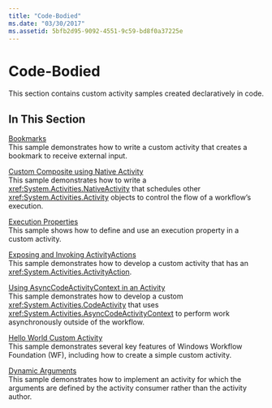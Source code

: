 ```yaml
---
title: "Code-Bodied"
ms.date: "03/30/2017"
ms.assetid: 5bfb2d95-9092-4551-9c59-bd8f0a37225e
---
```

# Code-Bodied
This section contains custom activity samples created declaratively in code.  
  
## In This Section  
 [Bookmarks](../../../../docs/framework/windows-workflow-foundation/samples/bookmarks.md)  
 This sample demonstrates how to write a custom activity that creates a bookmark to receive external input.  
  
 [Custom Composite using Native Activity](../../../../docs/framework/windows-workflow-foundation/samples/custom-composite-using-native-activity.md)  
 This sample demonstrates how to write a <xref:System.Activities.NativeActivity> that schedules other <xref:System.Activities.Activity> objects to control the flow of a workflow’s execution.  
  
 [Execution Properties](../../../../docs/framework/windows-workflow-foundation/samples/execution-properties.md)  
 This sample shows how to define and use an execution property in a custom activity.  
  
 [Exposing and Invoking ActivityActions](../../../../docs/framework/windows-workflow-foundation/samples/exposing-and-invoking-activityactions.md)  
 This sample demonstrates how to develop a custom activity that has an <xref:System.Activities.ActivityAction>.  
  
 [Using AsyncCodeActivityContext in an Activity](../../../../docs/framework/windows-workflow-foundation/samples/using-asyncoperationcontext-in-an-activity-sample.md)  
 This sample demonstrates how to develop a custom <xref:System.Activities.CodeActivity> that uses <xref:System.Activities.AsyncCodeActivityContext> to perform work asynchronously outside of the workflow. 
  
 [Hello World Custom Activity](../../../../docs/framework/windows-workflow-foundation/samples/hello-world-custom-activity.md)  
 This sample demonstrates several key features of Windows Workflow Foundation (WF), including how to create a simple custom activity.  
  
 [Dynamic Arguments](../../../../docs/framework/windows-workflow-foundation/samples/dynamic-arguments.md)  
 This sample demonstrates how to implement an activity for which the arguments are defined by the activity consumer rather than the activity author.
